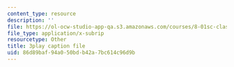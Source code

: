 ```yaml
---
content_type: resource
description: ''
file: https://ol-ocw-studio-app-qa.s3.amazonaws.com/courses/8-01sc-classical-mechanics-fall-2016/86d89baf94a050bdb42a7bc614c96d9b_n1cXiw3s72k.vtt
file_type: application/x-subrip
resourcetype: Other
title: 3play caption file
uid: 86d89baf-94a0-50bd-b42a-7bc614c96d9b
---
```

